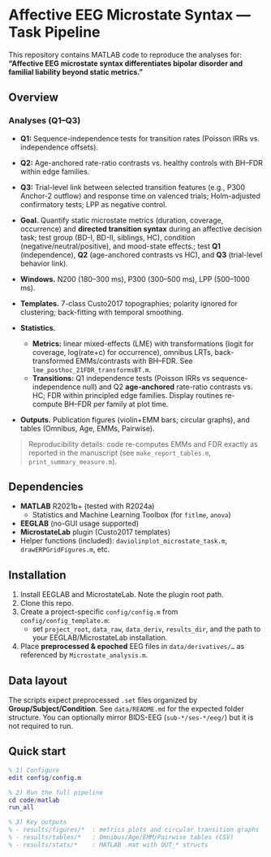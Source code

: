 # Affective EEG Microstate Syntax — Task Pipeline

This repository contains MATLAB code to reproduce the analyses for:  
**“Affective EEG microstate syntax differentiates bipolar disorder and familial liability beyond static metrics.”**

## Overview

### Analyses (Q1–Q3)
- **Q1:** Sequence-independence tests for transition rates (Poisson IRRs vs. independence offsets).
- **Q2:** Age-anchored rate-ratio contrasts vs. healthy controls with BH–FDR within edge families.
- **Q3:** Trial-level link between selected transition features (e.g., P300 Anchor-2 outflow) and response time on valenced trials; Holm-adjusted confirmatory tests; LPP as negative control.


- **Goal.** Quantify static microstate metrics (duration, coverage, occurrence) and **directed transition syntax** during an affective decision task; test group (BD-I, BD-II, siblings, HC), condition (negative/neutral/positive), and mood-state effects.; test **Q1** (independence), **Q2** (age-anchored contrasts vs HC), and **Q3** (trial-level behavior link).
- **Windows.** N200 (180–300 ms), P300 (300–500 ms), LPP (500–1000 ms).
- **Templates.** 7-class Custo2017 topographies; polarity ignored for clustering; back-fitting with temporal smoothing.
- **Statistics.**
  - **Metrics:** linear mixed-effects (LME) with transformations (logit for coverage, log(rate+c) for occurrence), omnibus LRTs, back-transformed EMMs/contrasts with BH–FDR. See `lme_posthoc_21FDR_transformsBT.m`.
  - **Transitions:** Q1 independence tests (Poisson IRRs vs sequence-independence null) and Q2 **age-anchored** rate-ratio contrasts vs. HC; FDR within principled edge families. Display routines re-compute BH–FDR per family at plot time.  
- **Outputs.** Publication figures (violin+EMM bars; circular graphs), and tables (Omnibus, Age, EMMs, Pairwise).

> Reproducibility details: code re-computes EMMs and FDR exactly as reported in the manuscript (see `make_report_tables.m`, `print_summary_measure.m`).

## Dependencies

- **MATLAB** R2021b+ (tested with R2024a)
  - Statistics and Machine Learning Toolbox (for `fitlme`, `anova`)
- **EEGLAB** (no-GUI usage supported)
- **MicrostateLab** plugin (Custo2017 templates)
- Helper functions (included): `daviolinplot_microstate_task.m`, `drawERPGridFigures.m`, etc.

## Installation

1. Install EEGLAB and MicrostateLab. Note the plugin root path.
2. Clone this repo.
3. Create a project-specific `config/config.m` from `config/config_template.m`:
   - set `project_root`, `data_raw`, `data_deriv`, `results_dir`, and the path to your EEGLAB/MicrostateLab installation.
4. Place **preprocessed & epoched** EEG files in `data/derivatives/…` as referenced by `Microstate_analysis.m`.

## Data layout

The scripts expect preprocessed `.set` files organized by **Group/Subject/Condition**. See `data/README.md` for the expected folder structure. You can optionally mirror BIDS-EEG (`sub-*/ses-*/eeg/`) but it is not required to run.

## Quick start

```matlab
% 1) Configure
edit config/config.m

% 2) Run the full pipeline
cd code/matlab
run_all

% 3) Key outputs
% - results/figures/*  : metrics plots and circular transition graphs
% - results/tables/*   : Omnibus/Age/EMM/Pairwise tables (CSV)
% - results/stats/*    : MATLAB .mat with OUT_* structs
